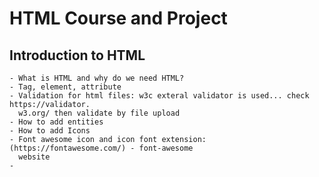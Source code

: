 # HTML Course and Project

## Introduction to HTML
    - What is HTML and why do we need HTML?
    - Tag, element, attribute
    - Validation for html files: w3c exteral validator is used... check https://validator.  
      w3.org/ then validate by file upload
    - How to add entities
    - How to add Icons
    - Font awesome icon and icon font extension: (https://fontawesome.com/) - font-awesome 
      website
    - 